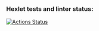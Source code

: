 ### Hexlet tests and linter status:
[![Actions Status](https://github.com/LeXa224/frontend-project-44/workflows/hexlet-check/badge.svg)](https://github.com/LeXa224/frontend-project-44/actions)